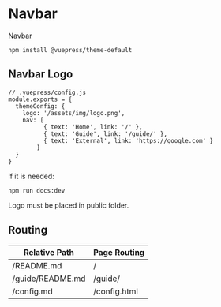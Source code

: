 # Navbar
[Navbar](https://vuepress.vuejs.org/theme/default-theme-config.html#navbar)

````
npm install @vuepress/theme-default
````
## Navbar Logo
````
// .vuepress/config.js
module.exports = {
  themeConfig: {
    logo: '/assets/img/logo.png',
    nav: [
          { text: 'Home', link: '/' },
          { text: 'Guide', link: '/guide/' },
          { text: 'External', link: 'https://google.com' }
        ]
  }
}
````
if it is needed:
````
npm run docs:dev
````
Logo must be placed in public folder.

## Routing
| Relative Path    | Page Routing |
| ----------       | --------     |
| /README.md       | /            |
| /guide/README.md | /guide/      |
| /config.md       | /config.html |
